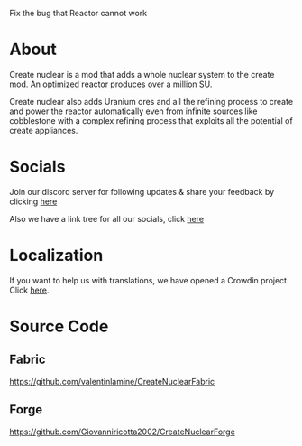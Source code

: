 Fix the bug that Reactor cannot work

# About 
Create nuclear is a mod that adds a whole nuclear system to the create mod. An optimized reactor produces over a million SU.

Create nuclear also adds Uranium ores and all the refining process to create and power the reactor automatically even from infinite sources like cobblestone with a complex refining process that exploits all the potential of create appliances.

# Socials
Join our discord server for following updates & share your feedback by clicking [here](https://discord.gg/8DuVaGMhpr) 

Also we have a link tree for all our socials, click [here](https://linktr.ee/createnuclear)

# Localization
If you want to help us with translations, we have opened a Crowdin project. Click [here](https://crowdin.com/project/createnuclear).

# Source Code
## Fabric

https://github.com/valentinlamine/CreateNuclearFabric

## Forge

https://github.com/Giovanniricotta2002/CreateNuclearForge


